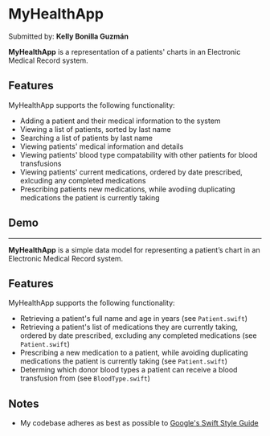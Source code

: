 # MyHealthApp

Submitted by: **Kelly Bonilla Guzmán**

**MyHealthApp** is a representation of a patients' charts in an Electronic Medical Record system.

## Features

MyHealthApp supports the following functionality:
- Adding a patient and their medical information to the system
- Viewing a list of patients, sorted by last name
- Searching a list of patients by last name
- Viewing patients' medical information and details
- Viewing patients' blood type compatability with other patients for blood transfusions
- Viewing patients' current medications, ordered by date prescribed, exlcuding any completed medications
- Prescribing patients new medications, while avodiing duplicating medications the patient is currently taking

## Demo

---

**MyHealthApp** is a simple data model for representing a patient’s chart
in an Electronic Medical Record system.

## Features

MyHealthApp supports the following functionality:
- Retrieving a patient's full name and age in years (see `Patient.swift`)
- Retrieving a patient's list of medications they are currently taking, ordered
by date prescribed, excluding any completed medications (see `Patient.swift`)
- Prescribing a new medication to a patient, while avoiding duplicating medications the patient is currently taking (see `Patient.swift`)
- Determing which donor blood types a patient can receive a blood transfusion from (see `BloodType.swift`)

## Notes
- My codebase adheres as best as possible to [Google's Swift Style Guide](https://google.github.io/swift/#line-wrapping)
